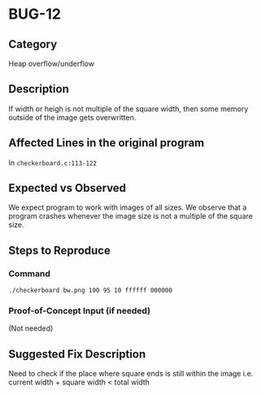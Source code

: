 # BUG-12
## Category
Heap overflow/underflow

## Description

If width or heigh is not multiple of the square width, then some memory outside of the image gets overwritten.

## Affected Lines in the original program
In `checkerboard.c:113-122`

## Expected vs Observed
We expect program to work with images of all sizes. We observe that a program crashes whenever the image size is not a multiple of the square size.

## Steps to Reproduce

### Command

```
./checkerboard bw.png 100 95 10 ffffff 000000
```
### Proof-of-Concept Input (if needed)
(Not needed)

## Suggested Fix Description
Need to check if the place where square ends is still within the image i.e. current width + square width < total width
